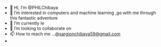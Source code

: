 - 👋 Hi, I’m @PHILChibaya
- 👀 I’m interested in computers and machine learning ,go with me through this fantastic adventure
- 🌱 I’m currently le
- 💞️ I’m looking to collaborate on
- 📫 How to reach me ...@sargionchibaya59@gmail.com
- 

<!---
PHILChibaya/PHILChibaya is a ✨ special ✨ repository because its `README.md` (this file) appears on your GitHub profile.
You can click the Preview link to take a look at your changes.
--->
